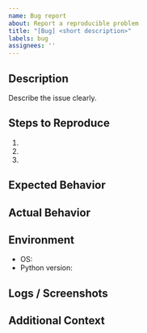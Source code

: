 ```yaml
---
name: Bug report
about: Report a reproducible problem
title: "[Bug] <short description>"
labels: bug
assignees: ''
---
```


## Description
Describe the issue clearly.

## Steps to Reproduce
1.
2.
3.

## Expected Behavior

## Actual Behavior

## Environment
- OS:
- Python version:

## Logs / Screenshots

## Additional Context
